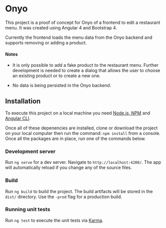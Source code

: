 # Onyo

This project is a proof of concept for Onyo of a frontend to edit a restaurant menu. It was created using Angular 4 and Bootstrap 4.

Currently the frontend loads the menu data from the Onyo backend and supports removing or adding a product.

#### Notes

*   It is only possible to add a fake product to the restaurant menu. Further development is needed to create a dialog that allows the user to choose an existing product or to create a new one.

*   No data is being persisted in the Onyo backend.

## Installation

To execute this project on a local machine you need [Node.js, NPM](https://docs.npmjs.com/getting-started/installing-node) and [Angular CLI](https://cli.angular.io/).

Once all of these depenencies are installed, clone or download the project on your local computer then run the command: `npm install` from a console. Once all the packages are in place, run one of the commands below.

### Development server

Run `ng serve` for a dev server. Navigate to `http://localhost:4200/`. The app will automatically reload if you change any of the source files.

### Build

Run `ng build` to build the project. The build artifacts will be stored in the `dist/` directory. Use the `-prod` flag for a production build.

### Running unit tests

Run `ng test` to execute the unit tests via [Karma](https://karma-runner.github.io).
